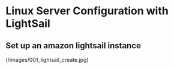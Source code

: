 # Linux Server Configuration with LightSail

## Set up an amazon lightsail instance


(/images/001_lightsail_create.jpg)


